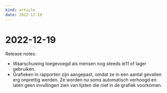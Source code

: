 ```yaml
---
kind: article
date: 2022-12-19
---
```


# 2022-12-19

Release notes:

* Waarschuwing toegevoegd als mensen nog steeds ie11 of lager gebruiken.
* Grafieken in rapporten zijn aangepast, omdat ze in een aantal gevallen erg onprettig werden. Ze worden nu soms automatisch verhoogd en laten geen invullingen zien van lijsten die niet in de grafiek voorkomen.
